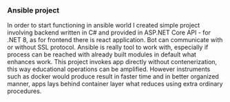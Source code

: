 ### Ansible project
In order to start functioning in ansible world I created simple project involving backend written in C# and provided in ASP.NET Core API - for .NET 8, as for frontend there is react application. Bot can communicate with or without SSL protocol. Ansible is really tool to work with, especially if process can be reached with already built modules in default what enhances work. This project invokes app directly without contenerization, this way educational operations can be amplified. However instruments such as docker would produce result in faster time and in better organized manner, apps lays behind container layer what reduces using extra ordinary procedures.
